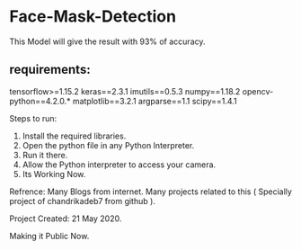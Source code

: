 # Face-Mask-Detection

This Model will give the result with 93% of accuracy.

## requirements:

tensorflow>=1.15.2
keras==2.3.1
imutils==0.5.3
numpy==1.18.2
opencv-python==4.2.0.*
matplotlib==3.2.1
argparse==1.1
scipy==1.4.1

Steps to run:

1) Install the required libraries.
2) Open the python file in any Python Interpreter.
3) Run it there.
4) Allow the Python interpreter to access your camera.
5) Its Working Now.


Refrence: Many Blogs from internet. Many projects related to this ( Specially project of chandrikadeb7 from github ).

Project Created: 21 May 2020.

Making it Public Now.
